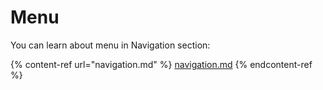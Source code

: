# Menu

You can learn about menu in Navigation section:

{% content-ref url="navigation.md" %}
[navigation.md](navigation.md)
{% endcontent-ref %}
